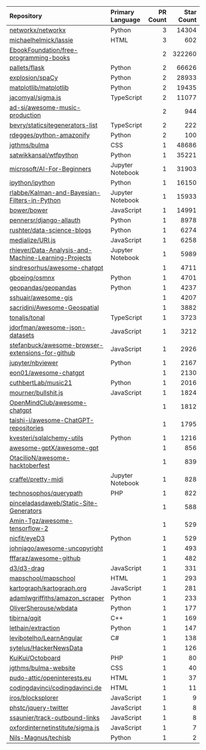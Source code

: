| Repository | Primary Language | PR Count | Star Count |
| :-- | :-- | --: | --: |
| [networkx/networkx](https://github.com/networkx/networkx) | Python | 3 | 14304 |
| [michaelhelmick/lassie](https://github.com/michaelhelmick/lassie) | HTML | 3 | 602 |
| [EbookFoundation/free-programming-books](https://github.com/EbookFoundation/free-programming-books) |  | 2 | 322260 |
| [pallets/flask](https://github.com/pallets/flask) | Python | 2 | 66626 |
| [explosion/spaCy](https://github.com/explosion/spaCy) | Python | 2 | 28933 |
| [matplotlib/matplotlib](https://github.com/matplotlib/matplotlib) | Python | 2 | 19435 |
| [jacomyal/sigma.js](https://github.com/jacomyal/sigma.js) | TypeScript | 2 | 11077 |
| [ad-si/awesome-music-production](https://github.com/ad-si/awesome-music-production) |  | 2 | 944 |
| [bevry/staticsitegenerators-list](https://github.com/bevry/staticsitegenerators-list) | TypeScript | 2 | 222 |
| [rdegges/python-amazonify](https://github.com/rdegges/python-amazonify) | Python | 2 | 100 |
| [jgthms/bulma](https://github.com/jgthms/bulma) | CSS | 1 | 48686 |
| [satwikkansal/wtfpython](https://github.com/satwikkansal/wtfpython) | Python | 1 | 35221 |
| [microsoft/AI-For-Beginners](https://github.com/microsoft/AI-For-Beginners) | Jupyter Notebook | 1 | 31903 |
| [ipython/ipython](https://github.com/ipython/ipython) | Python | 1 | 16150 |
| [rlabbe/Kalman-and-Bayesian-Filters-in-Python](https://github.com/rlabbe/Kalman-and-Bayesian-Filters-in-Python) | Jupyter Notebook | 1 | 15933 |
| [bower/bower](https://github.com/bower/bower) | JavaScript | 1 | 14991 |
| [pennersr/django-allauth](https://github.com/pennersr/django-allauth) | Python | 1 | 8978 |
| [rushter/data-science-blogs](https://github.com/rushter/data-science-blogs) | Python | 1 | 6274 |
| [medialize/URI.js](https://github.com/medialize/URI.js) | JavaScript | 1 | 6258 |
| [rhiever/Data-Analysis-and-Machine-Learning-Projects](https://github.com/rhiever/Data-Analysis-and-Machine-Learning-Projects) | Jupyter Notebook | 1 | 5989 |
| [sindresorhus/awesome-chatgpt](https://github.com/sindresorhus/awesome-chatgpt) |  | 1 | 4711 |
| [gboeing/osmnx](https://github.com/gboeing/osmnx) | Python | 1 | 4701 |
| [geopandas/geopandas](https://github.com/geopandas/geopandas) | Python | 1 | 4237 |
| [sshuair/awesome-gis](https://github.com/sshuair/awesome-gis) |  | 1 | 4207 |
| [sacridini/Awesome-Geospatial](https://github.com/sacridini/Awesome-Geospatial) |  | 1 | 3882 |
| [tonaljs/tonal](https://github.com/tonaljs/tonal) | TypeScript | 1 | 3723 |
| [jdorfman/awesome-json-datasets](https://github.com/jdorfman/awesome-json-datasets) | JavaScript | 1 | 3212 |
| [stefanbuck/awesome-browser-extensions-for-github](https://github.com/stefanbuck/awesome-browser-extensions-for-github) | JavaScript | 1 | 2926 |
| [jupyter/nbviewer](https://github.com/jupyter/nbviewer) | Python | 1 | 2167 |
| [eon01/awesome-chatgpt](https://github.com/eon01/awesome-chatgpt) |  | 1 | 2130 |
| [cuthbertLab/music21](https://github.com/cuthbertLab/music21) | Python | 1 | 2016 |
| [mourner/bullshit.js](https://github.com/mourner/bullshit.js) | JavaScript | 1 | 1824 |
| [OpenMindClub/awesome-chatgpt](https://github.com/OpenMindClub/awesome-chatgpt) |  | 1 | 1812 |
| [taishi-i/awesome-ChatGPT-repositories](https://github.com/taishi-i/awesome-ChatGPT-repositories) |  | 1 | 1795 |
| [kvesteri/sqlalchemy-utils](https://github.com/kvesteri/sqlalchemy-utils) | Python | 1 | 1216 |
| [awesome-gptX/awesome-gpt](https://github.com/awesome-gptX/awesome-gpt) |  | 1 | 856 |
| [OtacilioN/awesome-hacktoberfest](https://github.com/OtacilioN/awesome-hacktoberfest) |  | 1 | 839 |
| [craffel/pretty-midi](https://github.com/craffel/pretty-midi) | Jupyter Notebook | 1 | 828 |
| [technosophos/querypath](https://github.com/technosophos/querypath) | PHP | 1 | 822 |
| [pinceladasdaweb/Static-Site-Generators](https://github.com/pinceladasdaweb/Static-Site-Generators) |  | 1 | 588 |
| [Amin-Tgz/awesome-tensorflow-2](https://github.com/Amin-Tgz/awesome-tensorflow-2) |  | 1 | 529 |
| [nicfit/eyeD3](https://github.com/nicfit/eyeD3) | Python | 1 | 529 |
| [johnjago/awesome-uncopyright](https://github.com/johnjago/awesome-uncopyright) |  | 1 | 493 |
| [fffaraz/awesome-github](https://github.com/fffaraz/awesome-github) |  | 1 | 482 |
| [d3/d3-drag](https://github.com/d3/d3-drag) | JavaScript | 1 | 331 |
| [mapschool/mapschool](https://github.com/mapschool/mapschool) | HTML | 1 | 293 |
| [kartograph/kartograph.org](https://github.com/kartograph/kartograph.org) | JavaScript | 1 | 281 |
| [adamlwgriffiths/amazon_scraper](https://github.com/adamlwgriffiths/amazon_scraper) | Python | 1 | 233 |
| [OliverSherouse/wbdata](https://github.com/OliverSherouse/wbdata) | Python | 1 | 177 |
| [tibirna/qgit](https://github.com/tibirna/qgit) | C++ | 1 | 169 |
| [lethain/extraction](https://github.com/lethain/extraction) | Python | 1 | 147 |
| [levibotelho/LearnAngular](https://github.com/levibotelho/LearnAngular) | C# | 1 | 138 |
| [sytelus/HackerNewsData](https://github.com/sytelus/HackerNewsData) |  | 1 | 126 |
| [KuiKui/Octoboard](https://github.com/KuiKui/Octoboard) | PHP | 1 | 80 |
| [jgthms/bulma-website](https://github.com/jgthms/bulma-website) | CSS | 1 | 40 |
| [pudo-attic/openinterests.eu](https://github.com/pudo-attic/openinterests.eu) | HTML | 1 | 37 |
| [codingdavinci/codingdavinci.de](https://github.com/codingdavinci/codingdavinci.de) | HTML | 1 | 11 |
| [iros/blocksplorer](https://github.com/iros/blocksplorer) | JavaScript | 1 | 9 |
| [phstc/jquery-twitter](https://github.com/phstc/jquery-twitter) | JavaScript | 1 | 8 |
| [ssaunier/track-outbound-links](https://github.com/ssaunier/track-outbound-links) | JavaScript | 1 | 8 |
| [oxfordinternetinstitute/sigma.js](https://github.com/oxfordinternetinstitute/sigma.js) | JavaScript | 1 | 7 |
| [Nils-Magnus/techisb](https://github.com/Nils-Magnus/techisb) | Python | 1 | 2 |
